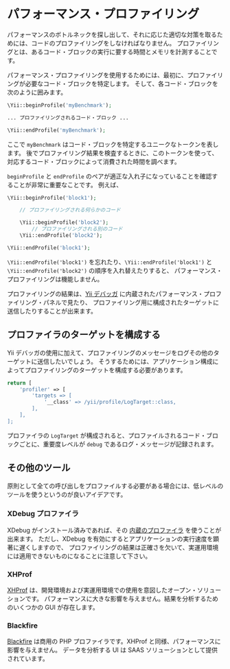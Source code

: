 # パフォーマンス・プロファイリング

パフォーマンスのボトルネックを探し出して、それに応じた適切な対策を取るためには、コードのプロファイリングをしなければなりません。
プロファイリングとは、あるコード・ブロックの実行に要する時間とメモリを計測することです。

パフォーマンス・プロファイリングを使用するためには、最初に、プロファイリングが必要なコード・ブロックを特定します。
そして、各コード・ブロックを次のように囲みます。

```php
\Yii::beginProfile('myBenchmark');

... プロファイリングされるコード・ブロック ...

\Yii::endProfile('myBenchmark');
```

ここで `myBenchmark` はコード・ブロックを特定するユニークなトークンを表します。
後でプロファイリング結果を検査するときに、このトークンを使って、対応するコード・ブロックによって消費された時間を調べます。

`beginProfile` と `endProfile` のペアが適正な入れ子になっていることを確認することが非常に重要なことです。
例えば、

```php
\Yii::beginProfile('block1');

    // プロファイリングされる何らかのコード

    \Yii::beginProfile('block2');
        // プロファイリングされる別のコード
    \Yii::endProfile('block2');

\Yii::endProfile('block1');
```

`\Yii::endProfile('block1')` を忘れたり、`\Yii::endProfile('block1')` と `\Yii::endProfile('block2')` の順序を入れ替えたりすると、
パフォーマンス・プロファイリングは機能しません。

プロファイリングの結果は、[Yii デバッガ](https://github.com/yiisoft/yii2-debug/blob/master/docs/guide/README.md)
に内蔵されたパフォーマンス・プロファイリング・パネルで見たり、
プロファイリング用に構成されたターゲットに送信したりすることが出来ます。

## プロファイラのターゲットを構成する

Yii デバッガの使用に加えて、プロファイリングのメッセージをログその他のターゲットに送信したいでしょう。
そうするためには、アプリケーション構成によってプロファイリングのターゲットを構成する必要があります。

```php
return [
    'profiler' => [
        'targets => [
            '__class' => /yii/profile/LogTarget::class,
        ],
    ],
];
```

プロファイラの `LogTarget` が構成されると、プロファイルされるコード・ブロックごとに、重要度レベルが `debug` であるログ・メッセージが記録されます。

## その他のツール

原則として全ての呼び出しをプロファイルする必要がある場合には、低レベルのツールを使うというのが良いアイデアです。

### XDebug プロファイラ

XDebug がインストール済みであれば、その [内蔵のプロファイラ](http://xdebug.org/docs/profiler) を使うことが出来ます。
ただし、XDebug を有効にするとアプリケーションの実行速度を顕著に遅くしますので、
プロファイリングの結果は正確さを欠いて、実運用環境には適用できないものになることに注意して下さい。

### XHProf

[XHProf](http://www.php.net/manual/ja/book.xhprof.php) は、開発環境および実運用環境での使用を意図したオープン・ソリューションです。
パフォーマンスに大きな影響を与えません。結果を分析するためのいくつかの GUI が存在します。

### Blackfire

[Blackfire](https://blackfire.io/) は商用の PHP プロファイラです。XHProf と同様、パフォーマンスに影響を与えません。
データを分析する UI は SAAS ソリューションとして提供されています。
